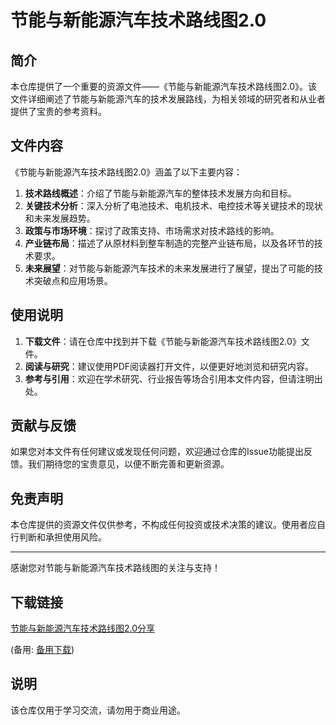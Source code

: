 # 节能与新能源汽车技术路线图2.0

## 简介

本仓库提供了一个重要的资源文件——《节能与新能源汽车技术路线图2.0》。该文件详细阐述了节能与新能源汽车的技术发展路线，为相关领域的研究者和从业者提供了宝贵的参考资料。

## 文件内容

《节能与新能源汽车技术路线图2.0》涵盖了以下主要内容：

1. **技术路线概述**：介绍了节能与新能源汽车的整体技术发展方向和目标。
2. **关键技术分析**：深入分析了电池技术、电机技术、电控技术等关键技术的现状和未来发展趋势。
3. **政策与市场环境**：探讨了政策支持、市场需求对技术路线的影响。
4. **产业链布局**：描述了从原材料到整车制造的完整产业链布局，以及各环节的技术要求。
5. **未来展望**：对节能与新能源汽车技术的未来发展进行了展望，提出了可能的技术突破点和应用场景。

## 使用说明

1. **下载文件**：请在仓库中找到并下载《节能与新能源汽车技术路线图2.0》文件。
2. **阅读与研究**：建议使用PDF阅读器打开文件，以便更好地浏览和研究内容。
3. **参考与引用**：欢迎在学术研究、行业报告等场合引用本文件内容，但请注明出处。

## 贡献与反馈

如果您对本文件有任何建议或发现任何问题，欢迎通过仓库的Issue功能提出反馈。我们期待您的宝贵意见，以便不断完善和更新资源。

## 免责声明

本仓库提供的资源文件仅供参考，不构成任何投资或技术决策的建议。使用者应自行判断和承担使用风险。

---

感谢您对节能与新能源汽车技术路线图的关注与支持！

## 下载链接
[节能与新能源汽车技术路线图2.0分享](https://pan.quark.cn/s/3a316941bf5d) 

(备用: [备用下载](https://pan.baidu.com/s/1tD9ksGtI8TNDNkPocBe4AQ?pwd=1234))

## 说明

该仓库仅用于学习交流，请勿用于商业用途。

